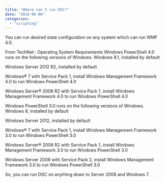 ```yaml
---
title: "Where can I run DSC?"
date: "2014-06-06"
categories: 
  - "scripting"
---
```


You can run desired state configuration on any system which can run WMF 4.0.

From TechNet : Operating System Requirements Windows PowerShell 4.0 runs on the following versions of Windows. Windows 8.1, installed by default

Windows Server 2012 R2, installed by default

Windows® 7 with Service Pack 1, install Windows Management Framework 4.0 to run Windows PowerShell 4.0

Windows Server® 2008 R2 with Service Pack 1, install Windows Management Framework 4.0 to run Windows PowerShell 4.0

Windows PowerShell 3.0 runs on the following versions of Windows. Windows 8, installed by default

Windows Server 2012, installed by default

Windows® 7 with Service Pack 1, install Windows Management Framework 3.0 to run Windows PowerShell 3.0

Windows Server® 2008 R2 with Service Pack 1, install Windows Management Framework 3.0 to run Windows PowerShell 3.0

Windows Server 2008 with Service Pack 2, install Windows Management Framework 3.0 to run Windows PowerShell 3.0

So, you can run DSC on anything down to Server 2008 and Windows 7.
